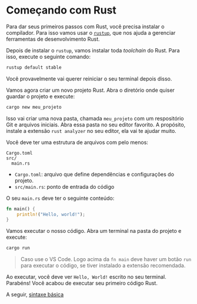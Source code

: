 # Começando com Rust

Para dar seus primeiros passos com Rust, você precisa instalar o compilador. Para isso vamos usar o
[`rustup`](https://rustup.rs/), que nos ajuda a gerenciar ferramentas de desenvolvimento Rust.

Depois de instalar o `rustup`, vamos instalar toda _toolchain_ do Rust. Para isso, execute o seguinte comando:

```bash
rustup default stable
```

Você provavelmente vai querer reiniciar o seu terminal depois disso.

Vamos agora criar um novo projeto Rust. Abra o diretório onde quiser guardar o projeto e execute:

```bash
cargo new meu_projeto
```

Isso vai criar uma nova pasta, chamada `meu_projeto` com um respositório Git e arquivos iniciais. Abra essa pasta no seu editor favorito. A propósito, instale a extensão `rust analyzer` no seu editor, ela vai te ajudar muito.

Você deve ter uma estrutura de arquivos com pelo menos:

```
Cargo.toml
src/
  main.rs
```

- `Cargo.toml`: arquivo que define dependências e configurações do projeto.
- `src/main.rs`: ponto de entrada do código

O seu `main.rs` deve ter o seguinte conteúdo:

```rust
fn main() {
    println!("Hello, world!");
}
```

Vamos executar o nosso código. Abra um terminal na pasta do projeto e execute:

```bash
cargo run
```

> Caso use o VS Code. Logo acima da `fn main` deve haver um botão `run` para executar o código, se tiver instalado a extensão recomendada.

Ao executar, você deve ver `Hello, World!` escrito no seu terminal. Parabéns! Você acabou de executar seu primeiro código Rust.

A seguir, [sintaxe básica](./01-sintaxe.md)
